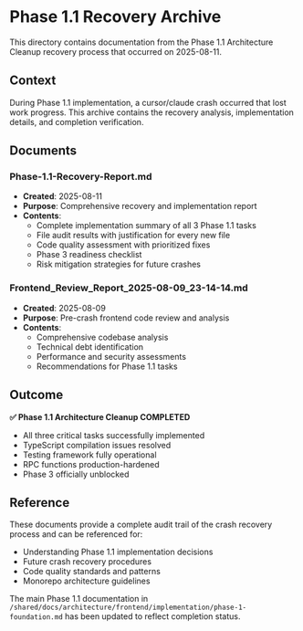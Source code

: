 # Phase 1.1 Recovery Archive

This directory contains documentation from the Phase 1.1 Architecture Cleanup recovery process that occurred on 2025-08-11.

## Context

During Phase 1.1 implementation, a cursor/claude crash occurred that lost work progress. This archive contains the recovery analysis, implementation details, and completion verification.

## Documents

### Phase-1.1-Recovery-Report.md
- **Created**: 2025-08-11
- **Purpose**: Comprehensive recovery and implementation report
- **Contents**: 
  - Complete implementation summary of all 3 Phase 1.1 tasks
  - File audit results with justification for every new file
  - Code quality assessment with prioritized fixes
  - Phase 3 readiness checklist
  - Risk mitigation strategies for future crashes

### Frontend_Review_Report_2025-08-09_23-14-14.md  
- **Created**: 2025-08-09
- **Purpose**: Pre-crash frontend code review and analysis
- **Contents**:
  - Comprehensive codebase analysis
  - Technical debt identification
  - Performance and security assessments
  - Recommendations for Phase 1.1 tasks

## Outcome

**✅ Phase 1.1 Architecture Cleanup COMPLETED**
- All three critical tasks successfully implemented
- TypeScript compilation issues resolved
- Testing framework fully operational
- RPC functions production-hardened
- Phase 3 officially unblocked

## Reference

These documents provide a complete audit trail of the crash recovery process and can be referenced for:
- Understanding Phase 1.1 implementation decisions
- Future crash recovery procedures
- Code quality standards and patterns
- Monorepo architecture guidelines

The main Phase 1.1 documentation in `/shared/docs/architecture/frontend/implementation/phase-1-foundation.md` has been updated to reflect completion status.